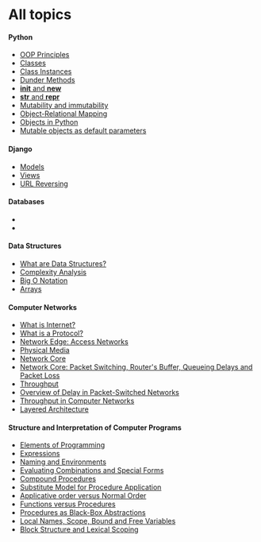 <h1>All topics</h1> 

<h4>Python</h4>

* [OOP Principles](https://github.com/blunt008/notes/blob/master/topics/oop.md)
* [Classes](https://github.com/blunt008/notes/blob/master/topics/classes.md)
* [Class Instances](https://github.com/blunt008/notes/blob/master/topics/class_instances.md)
* [Dunder Methods](https://github.com/blunt008/notes/blob/master/topics/magic_methods.md)
* [__init__ and __new__](https://github.com/blunt008/notes/blob/master/topics/init%20_vs_new.md)
* [__str__ and __repr__](https://github.com/blunt008/notes/blob/master/topics/str_vs_repr.md)
* [Mutability and immutability](https://github.com/blunt008/notes/blob/master/topics/immutability.md)
* [Object-Relational Mapping](https://github.com/blunt008/notes/blob/master/topics/orm_concept.md)
* [Objects in Python](https://github.com/blunt008/notes/blob/master/topics/objects_in_python.md)
* [Mutable objects as default parameters](https://github.com/blunt008/notes/blob/master/topics/mutable_as_default.md)

<h4>Django</h4>

* [Models](https://github.com/blunt008/notes/blob/master/topics/models.md)
* [Views]()
* [URL Reversing]()


<h4>Databases</h4>

* []()
* []()

<h4>Data Structures</h4>

* [What are Data Structures?](https://github.com/blunt008/notes/blob/master/topics/what_are_data_structures.md)
* [Complexity Analysis](https://github.com/blunt008/notes/blob/master/topics/complexity_analysis.md)
* [Big O Notation]()
* [Arrays]()

<h4>Computer Networks</h4>

* [What is Internet?](https://github.com/blunt008/notes/blob/master/topics/what_is_internet.md)
* [What is a Protocol?](https://github.com/blunt008/notes/blob/master/topics/what_is_protocol.md)
* [Network Edge: Access Networks](https://github.com/blunt008/notes/blob/master/topics/access_networks.md)
* [Physical Media](https://github.com/blunt008/notes/blob/master/topics/physical_media.md)
* [Network Core](https://github.com/blunt008/notes/blob/master/topics/network_core.md)
* [Network Core: Packet Switching, Router's Buffer, Queueing Delays and Packet Loss](https://github.com/blunt008/notes/blob/master/topics/packet_switching.md)
* [Throughput](https://github.com/blunt008/notes/blob/master/topics/throughput.md)
* [Overview of Delay in Packet-Switched Networks](https://github.com/blunt008/notes/blob/master/topics/overview_of_delay_packet_loss.md)
* [Throughput in Computer Networks](https://github.com/blunt008/notes/blob/master/topics/throughput.md)
* [Layered Architecture]()

<h4>Structure and Interpretation of Computer Programs</h4>

* [Elements of Programming](https://github.com/blunt008/notes/blob/master/topics/elements_of_programming.md)
* [Expressions](https://github.com/blunt008/notes/blob/master/topics/expressions.md)
* [Naming and Environments](https://github.com/blunt008/notes/blob/master/topics/naming_and_environment.md)
* [Evaluating Combinations and Special Forms](https://github.com/blunt008/notes/blob/master/topics/evaluating_combinations.md)
* [Compound Procedures](https://github.com/blunt008/notes/blob/master/topics/compound_procedures.md)
* [Substitute Model for Procedure Application](https://github.com/blunt008/notes/blob/master/topics/substitute_model_for_procedure_application.md)
* [Applicative order versus Normal Order](https://github.com/blunt008/notes/blob/master/topics/applicative_order_vs_normal.md)
* [Functions versus Procedures](https://github.com/blunt008/notes/blob/master/topics/functions_versus_procedures.md)
* [Procedures as Black-Box Abstractions](https://github.com/blunt008/notes/blob/master/topics/procedures_black_box_abstractions.md)
* [Local Names, Scope, Bound and Free Variables](https://github.com/blunt008/notes/blob/master/topics/local_names.md)
* [Block Structure and Lexical Scoping](https://github.com/blunt008/notes/blob/master/topics/block_structure_lexical.md)
